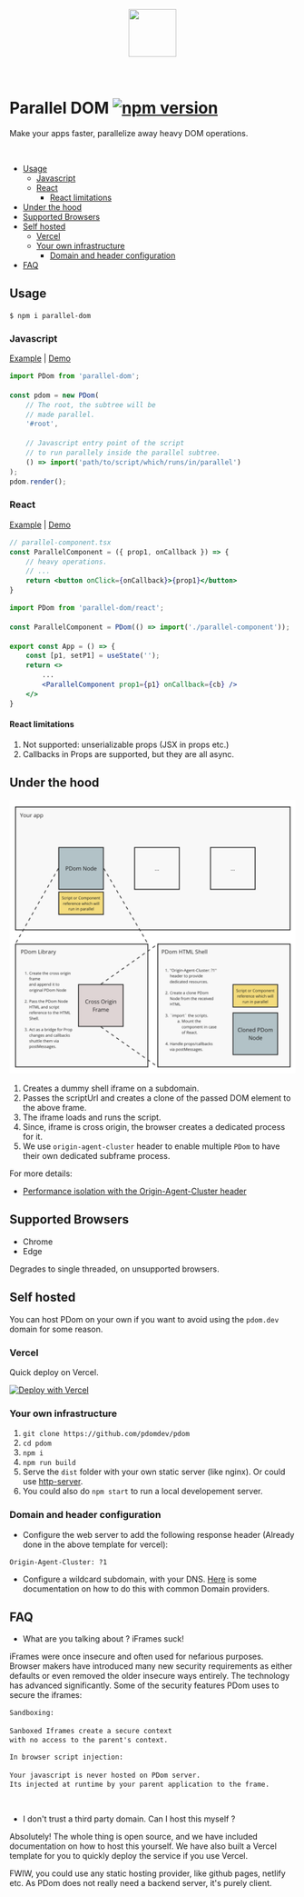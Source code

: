 
<p align="center">
<img width="84" height="84" src="https://cdn.jsdelivr.net/gh/pdomdev/pdom/assets/pdom.svg" />
</p>
<br/>

# Parallel DOM  [![npm version](https://badge.fury.io/js/parallel-dom.svg)](https://badge.fury.io/js/parallel-dom)

Make your apps faster, parallelize away heavy DOM operations.

<br/>

* [Usage](#usage)
    * [Javascript](#javascript)
    * [React](#react)
        * [React limitations](#react-limitations)
* [Under the hood](#under-the-hood)
* [Supported Browsers](#supported-browsers)
* [Self hosted](#self-hosted)
    * [Vercel](#vercel)
    * [Your own infrastructure](#your-own-infrastructure)
        * [Domain and header configuration](#domain-and-header-configuration)
* [FAQ](#faq)

## Usage

```
$ npm i parallel-dom
```

### Javascript

[Example](https://github.com/pdomdev/pdom/demo/parallel) | [Demo](https://demo.pdom.dev/parallel/)

```js
import PDom from 'parallel-dom';

const pdom = new PDom(
    // The root, the subtree will be 
    // made parallel.
    '#root', 

    // Javascript entry point of the script 
    // to run parallely inside the parallel subtree.
    () => import('path/to/script/which/runs/in/parallel') 
);
pdom.render();
```

### React


[Example](https://github.com/pdomdev/pdom/demo/react) | [Demo](https://demo.pdom.dev/react/)

```jsx
// parallel-component.tsx
const ParallelComponent = ({ prop1, onCallback }) => {
    // heavy operations.
    // ...
    return <button onClick={onCallback}>{prop1}</button>
}
```

```jsx
import PDom from 'parallel-dom/react';

const ParallelComponent = PDom(() => import('./parallel-component'));

export const App = () => {
    const [p1, setP1] = useState('');
    return <>
        ...
        <ParallelComponent prop1={p1} onCallback={cb} />
    </>
}
```

#### React limitations

1. Not supported: unserializable props (JSX in props etc.)
2. Callbacks in Props are supported, but they are all async.


## Under the hood

![](assets/how-it-works.png)

1. Creates a dummy shell iframe on a subdomain.
2. Passes the scriptUrl and creates a clone of the passed DOM element to the above frame.
3. The iframe loads and runs the script.
4. Since, iframe is cross origin, the browser creates a dedicated process for it.
5. We use `origin-agent-cluster` header to enable multiple `PDom` to have their own dedicated subframe process.

For more details:

- [Performance isolation with the Origin-Agent-Cluster header](https://web.dev/articles/origin-agent-cluster)


## Supported Browsers

- Chrome
- Edge

Degrades to single threaded, on unsupported browsers.

## Self hosted

You can host PDom on your own if you want to avoid using the `pdom.dev` domain for some reason.

### Vercel
Quick deploy on Vercel.

[![Deploy with Vercel](https://vercel.com/button)](https://vercel.com/new/clone?repository-url=https%3A%2F%2Fgithub.com%2Fpdomdev%2Fpdom&project-name=pdom&redirect-url=pdom.dev&build-command=npm%20run%20build&output-directory=dist)

### Your own infrastructure

1. `git clone https://github.com/pdomdev/pdom`
2. `cd pdom`
3. `npm i`
4. `npm run build`
5. Serve the `dist` folder with your own static server (like nginx). Or could use [http-server](https://www.npmjs.com/package/http-server).
6. You could also do `npm start` to run a local developement server.

### Domain and header configuration

- Configure the web server to add the following response header (Already done in the above template for vercel):

```
Origin-Agent-Cluster: ?1
```

- Configure a wildcard subdomain, with your DNS. [Here](docs/wildcard.md) is some documentation on how to do this with common Domain providers.


## FAQ

- What are you talking about ? iFrames suck!

iFrames were once insecure and often used for nefarious purposes. Browser makers have introduced many new security requirements as either defaults or even removed the older insecure ways entirely. The technology has advanced significantly. Some of the security features PDom uses to secure the iframes:

```
Sandboxing:

Sanboxed Iframes create a secure context 
with no access to the parent's context.
```
```    
In browser script injection: 

Your javascript is never hosted on PDom server. 
Its injected at runtime by your parent application to the frame.
```
<br/>

- I don't trust a third party domain. Can I host this myself ?

Absolutely! The whole thing is open source, and we have included documentation on how to host this yourself. We have also built a Vercel template for you to quickly deploy the service if you use Vercel.

FWIW, you could use any static hosting provider, like github pages, netlify etc. As PDom does not really need a backend server, it's purely client.
